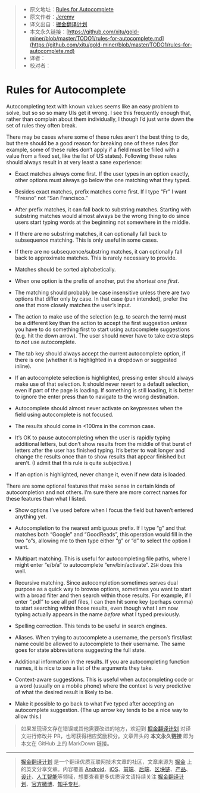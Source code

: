 > * 原文地址：[Rules for Autocomplete](http://jeremymikkola.com/posts/2019_03_19_rules_for_autocomplete.html)
> * 原文作者：[Jeremy](http://jeremymikkola.com)
> * 译文出自：[掘金翻译计划](https://github.com/xitu/gold-miner)
> * 本文永久链接：[https://github.com/xitu/gold-miner/blob/master/TODO1/rules-for-autocomplete.md](https://github.com/xitu/gold-miner/blob/master/TODO1/rules-for-autocomplete.md)
> * 译者：
> * 校对者：

# Rules for Autocomplete

Autocompleting text with known values seems like an easy problem to solve, but so so so many UIs get it wrong. I see this frequently enough that, rather than complain about them individually, I though I’d just write down the set of rules they often break.

There may be cases where some of these rules aren’t the best thing to do, but there should be a good reason for breaking one of these rules (for example, some of these rules don’t apply if a field must be filled with a value from a fixed set, like the list of US states). Following these rules should always result in at very least a sane experience:

*   Exact matches always come first. If the user types in an option exactly, other options must always go below the one matching what they typed.

*   Besides exact matches, prefix matches come first. If I type “Fr” I want “Fresno” not “San Francisco.”

*   After prefix matches, it can fall back to substring matches. Starting with substring matches would almost always be the wrong thing to do since users start typing words at the beginning not somewhere in the middle.

*   If there are no substring matches, it can optionally fall back to subsequence matching. This is only useful in some cases.

*   If there are no subsequence/substring matches, it can optionally fall back to approximate matches. This is rarely necessary to provide.

*   Matches should be sorted alphabetically.

*   When one option is the prefix of another, put the _shortest one first_.

*   The matching should probably be case insensitive unless there are two options that differ only by case. In that case (pun intended), prefer the one that more closely matches the user’s input.

*   The action to make use of the selection (e.g. to search the term) must be a different key than the action to accept the first suggestion _unless_ you have to do something first to start using autocomplete suggestions (e.g. hit the down arrow). The user should never have to take extra steps to _not_ use autocomplete.

*   The tab key should always accept the current autocomplete option, if there is one (whether it is highlighted in a dropdown or suggested inline).

*   If an autocomplete selection is highlighted, pressing enter should always make use of that selection. It should never revert to a default selection, even if part of the page is loading. If something is still loading, it is better to ignore the enter press than to navigate to the wrong destination.

*   Autocomplete should almost never activate on keypresses when the field using autocomplete is not focused.

*   The results should come in <100ms in the common case.

*   It’s OK to pause autocompleting when the user is rapidly typing additional letters, but don’t show results from the middle of that burst of letters after the user has finished typing. It’s better to wait longer and change the results once than to show results that appear finished but aren’t. (I admit that this rule is quite subjective.)

*   If an option is highlighted, never change it, even if new data is loaded.

There are some optional features that make sense in certain kinds of autocompletion and not others. I’m sure there are more correct names for these features than what I listed.

*   Show options I’ve used before when I focus the field but haven’t entered anything yet.

*   Autocompletion to the nearest ambiguous prefix. If I type “g” and that matches both “Google” and “GoodReads”, this operation would fill in the two “o”s, allowing me to then type either “g” or “d” to select the option I want.

*   Multipart matching. This is useful for autocompleting file paths, where I might enter “e/b/a” to autocomplete “env/bin/activate”. `ZSH` does this well.

*   Recursive matching. Since autocompletion sometimes serves dual purpose as a quick way to browse options, sometimes you want to start with a broad filter and then search within those results. For example, if I enter “.pdf” to see all pdf files, I can then hit some key (perhaps comma) to start searching within those results, even though what I am now typing actually appears in the name _before_ what I typed previously.

*   Spelling correction. This tends to be useful in search engines.

*   Aliases. When trying to autocomplete a username, the person’s first/last name could be allowed to autocomplete to their username. The same goes for state abbreviations suggesting the full state.

*   Additional information in the results. If you are autocompleting function names, it is nice to see a list of the arguments they take.

*   Context-aware suggestions. This is useful when autocompleting code or a word (usually on a mobile phone) where the context is very predictive of what the desired result is likely to be.

*   Make it possible to go back to what I’ve typed after accepting an autocomplete suggestion. (The up arrow key tends to be a nice way to allow this.)

> 如果发现译文存在错误或其他需要改进的地方，欢迎到 [掘金翻译计划](https://github.com/xitu/gold-miner) 对译文进行修改并 PR，也可获得相应奖励积分。文章开头的 **本文永久链接** 即为本文在 GitHub 上的 MarkDown 链接。

---

> [掘金翻译计划](https://github.com/xitu/gold-miner) 是一个翻译优质互联网技术文章的社区，文章来源为 [掘金](https://juejin.im) 上的英文分享文章。内容覆盖 [Android](https://github.com/xitu/gold-miner#android)、[iOS](https://github.com/xitu/gold-miner#ios)、[前端](https://github.com/xitu/gold-miner#前端)、[后端](https://github.com/xitu/gold-miner#后端)、[区块链](https://github.com/xitu/gold-miner#区块链)、[产品](https://github.com/xitu/gold-miner#产品)、[设计](https://github.com/xitu/gold-miner#设计)、[人工智能](https://github.com/xitu/gold-miner#人工智能)等领域，想要查看更多优质译文请持续关注 [掘金翻译计划](https://github.com/xitu/gold-miner)、[官方微博](http://weibo.com/juejinfanyi)、[知乎专栏](https://zhuanlan.zhihu.com/juejinfanyi)。
